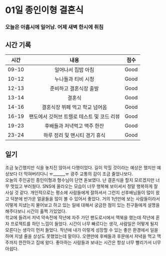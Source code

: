 # 01일 종인이형 결혼식

### 오늘은 아홉시에 일어남. 어제 새벽 한시에 취침

## 시간 기록 
|시간|내용|점수|
|:-:|:-:|:-:|
|09-10|일어나서 집밥 아침|Good|
|10-12|누나들과 티비 시청|Good|
|12-13|준비하고 결혼식장 출발|Good|
|13-14|결혼식|Good|
|14-16|결혼식장 뷔페 먹고 학교 넘어옴|Good|
|16-19|팬도에서 깃허브 트렐로 테스트 및 코드 리뷰|Good|
|19-23|후배들과 저녁먹고 맥주 한잔|Good|
|23-24|하루 정리 및 맨시티 경기 휴식|Good|

## 일기
조금 늦긴했지만 식을 놓치진 않아서 다행이었다. 길이 막힐 것이라는 예상은 했지만 예상보다 더 막혀버리다니 ㅠ______ㅠ 광주 교통의 감이 조금 줄었나보다.  
오늘의 주인공인 종인이형과 형수님이 단연 돋보였다. 난 결혼식을 할지 모르겠지만 너무 멋있고 부러웠다. SNS에 올라오는 모습이 너무 행복해 보이셔서 정말 행복하게 잘 사실 것 같다. 개인적으로는 평소에 사람들에게 잘하셔서 그런지 선후배님들이 많이 왔고 덕분에 반가운 얼굴들을 많이 볼 수 있어서 좋았다. 거의 1년만에 보는 사람들이라서 이떻게 지냈는지 물어보고 하고 있는 일에 대해서 궁금한 점이 있는 친구들에게 설명을 해주다보니 시간이 훌쩍 가있었다.  
학교에 들려서 저녁 약속전에 작년에 자주 가던 팬도로시에서 맥북을 했는데 작년에 혼자 프로젝트를 하던 느낌이 들었다. 시간이 너무 빠르다는 생각, 사람일은 어떻게 될지 모른다는 생각이 먼저 들었다. 작년에 내가 이렇게 성장할 수 있는 좋은 환경에서 일을 하며 지낼 줄을 상상도 못했었는데 말이다. 오랜만에 후배들과 후문에서 저녁을 먹고 맥주까지 한잔하고 집에 왔다. 좋아하는 사람들과 보내는 시간은 항상 너무 빨리가서 너무 아쉽다.